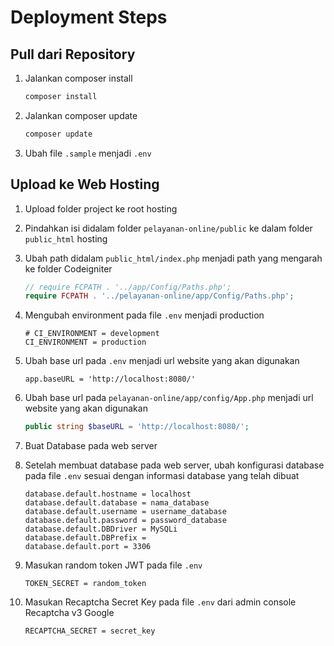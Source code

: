 # Deployment Steps

## Pull dari Repository

1. Jalankan composer install
   ```bash
   composer install
   ```
2. Jalankan composer update
   ```bash
   composer update
   ```
3. Ubah file `.sample` menjadi `.env`

## Upload ke Web Hosting

1. Upload folder project ke root hosting
2. Pindahkan isi didalam folder `pelayanan-online/public` ke dalam folder `public_html` hosting
3. Ubah path didalam `public_html/index.php` menjadi path yang mengarah ke folder Codeigniter

   ```php
   // require FCPATH . '../app/Config/Paths.php';
   require FCPATH . '../pelayanan-online/app/Config/Paths.php';
   ```

4. Mengubah environment pada file `.env` menjadi production
   ```env
   # CI_ENVIRONMENT = development
   CI_ENVIRONMENT = production
   ```
5. Ubah base url pada `.env` menjadi url website yang akan digunakan
   ```env
   app.baseURL = 'http://localhost:8080/'
   ```
6. Ubah base url pada `pelayanan-online/app/config/App.php` menjadi url website yang akan digunakan
   ```php
   public string $baseURL = 'http://localhost:8080/';
   ```
7. Buat Database pada web server
8. Setelah membuat database pada web server, ubah konfigurasi database pada file `.env` sesuai dengan informasi database yang telah dibuat
   ```env
   database.default.hostname = localhost
   database.default.database = nama_database
   database.default.username = username_database
   database.default.password = password_database
   database.default.DBDriver = MySQLi
   database.default.DBPrefix =
   database.default.port = 3306
   ```
9. Masukan random token JWT pada file `.env`
   ```env
   TOKEN_SECRET = random_token
   ```
10. Masukan Recaptcha Secret Key pada file `.env` dari admin console Recaptcha v3 Google
    ```env
    RECAPTCHA_SECRET = secret_key
    ```
